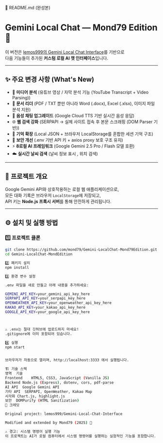 🌙 README.md (완성본)
# Gemini Local Chat — Mond79 Edition 🌙

이 버전은 [lemos999의 Gemini Local Chat Interface](https://github.com/lemos999/Gemini-Local-Chat-Interface)를 기반으로  
다음 기능들이 추가된 **커스텀 로컬 AI 챗 인터페이스**입니다.

---

## ✨ 주요 변경 사항 (What's New)

- 🎥 **미디어 분석**	       (유튜브 영상 / 자막 분석 기능 (YouTube Transcript + Video Parsing))
- 📄 **문서 리더**	           (PDF / TXT 뿐만 아니라 Word (.docx), Excel (.xlsx), 이미지 파일 분석 지원)
- 🎤 **음성 채팅 업그레이드**  (Google Cloud TTS 기반 실시간 음성 응답)
- 🌐 **웹 검색 강화**          (SERPAPI → 실제 사이트 접속 후 본문 스크래핑 (DOM Parser 기반))
- 🧠 **기억 확장**	           (Local JSON + 브라우저 LocalStorage를 혼합한 세션 기억 구조)
- 🧩 **보안 개선**	           (.env 기반 API 키 + axios proxy 보호 구조 유지)
- ⚡ **8로컬 AI 프레임워크**	  (Google Gemini 2.5 Pro / Flash 모델 호환)
- ☁️ **실시간 날씨 검색**      (날씨 정보 표시 , 위치 검색)


---

## 🧠 프로젝트 개요

Google Gemini API와 상호작용하는 로컬 웹 애플리케이션으로,  
모든 대화 기록은 브라우저 `LocalStorage`에 저장되고,  
API 키는 **Node.js 프록시 서버**를 통해 안전하게 관리됩니다.

---

## ⚙️ 설치 및 실행 방법

### 1️⃣ 프로젝트 클론
```bash
git clone https://github.com/mond79/Gemini-LocalChat-Mond79Edition.git
cd Gemini-LocalChat-MondEdition

2️⃣ 패키지 설치
npm install

3️⃣ 환경 변수 설정

.env 파일을 새로 만들고 아래 내용을 추가하세요:

GEMINI_API_KEY=your_gemini_api_key_here
SERPAPI_API_KEY=your_serpapi_key_here
OPENWEATHER_API_KEY=your_openweather_api_key_here
KAKAO_API_KEY=your_kakao_api_key_here
GOOGLE_API_KEY=your_google_api_key_here



⚠️ .env는 절대 깃허브에 업로드하지 마세요!
.gitignore에 이미 포함되어 있습니다.

4️⃣ 실행
npm start


브라우저가 자동으로 열리며, http://localhost:3333 에서 실행됩니다.

🏗️ 기술 스택
영역	기술
Frontend	HTML5, CSS3, JavaScript (Vanilla JS)
Backend	Node.js (Express), dotenv, cors, pdf-parse
AI API	Google Gemini API
기타 API	SERPAPI, OpenWeather, Kakao Map
시각화	Chart.js, highlight.js
보안	DOMPurify (HTML Sanitization)
💬 크레딧

Original project: lemos999/Gemini-Local-Chat-Interface

Modified and extended by Mond79 (2025) 🌙

⚠️ 경고: 시스템 명령어 실행 기능
이 프로젝트는 AI가 로컬 컴퓨터에서 시스템 명령어를 실행하는 실험적인 기능을 포함합니다. 이 기능은 완벽하게 신뢰할 수 있는 개인 로컬 환경에서만 사용하도록 설계되었습니다. 절대로 이 서버를 외부 인터넷에 노출하지 마십시오. 이 기능을 활성화하려면 .env 파일에 ALLOW_SYSTEM_COMMANDS=true 설정을 직접 추가해야 합니다.